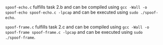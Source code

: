 `spoof-echo.c` fulfills task 2.b and can be compiled using `gcc -Wall -o spoof-echo spoof-echo.c -lpcap` and can be executed using `sudo ./spoof-echo`.

`spoof-frame.c` fulfills task 2.c and can be compiled using `gcc -Wall -o spoof-frame spoof-frame.c -lpcap` and can be executed using `sudo ./spoof-frame`.

